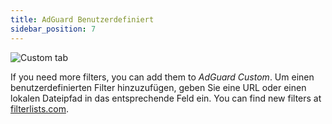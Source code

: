 ```yaml
---
title: AdGuard Benutzerdefiniert
sidebar_position: 7
---
```


![Custom tab](https://cdn.adtidy.org/public/Adguard/Blog/AG_for_Safari_in-depth_review/AGCustom.png)

If you need more filters, you can add them to _AdGuard Custom_. Um einen benutzerdefinierten Filter hinzuzufügen, geben Sie eine URL oder einen lokalen Dateipfad in das entsprechende Feld ein. You can find new filters at [filterlists.com](https://filterlists.com/).
